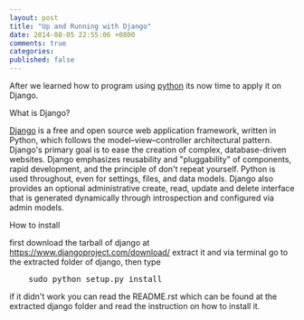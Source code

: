 ```yaml
---
layout: post
title: "Up and Running with Django"
date: 2014-08-05 22:55:06 +0800
comments: true
categories: 
published: false
---
```


After we learned how to program using <a href="http://jayetan.github.io/blog/2014/06/30/learning-python/">python</a> its now time to apply it on Django.


What is Django?

<a href="http://en.wikipedia.org/wiki/Django_(web_framework)">Django</a> is a free and open source web application framework, written in Python, which follows the model–view–controller architectural pattern.
Django's primary goal is to ease the creation of complex, database-driven websites. Django emphasizes reusability and "pluggability" of components, rapid development, and the principle of don't repeat yourself. Python is used throughout, even for settings, files, and data models. Django also provides an optional administrative create, read, update and delete interface that is generated dynamically through introspection and configured via admin models.


How to install

first download the tarball of django at https://www.djangoproject.com/download/
extract it and via terminal go to the extracted folder of django, then type
<pre>
	sudo python setup.py install
</pre> 
if it didn't work you can read the README.rst which can be found at the extracted django folder and read the instruction on how to install it.
